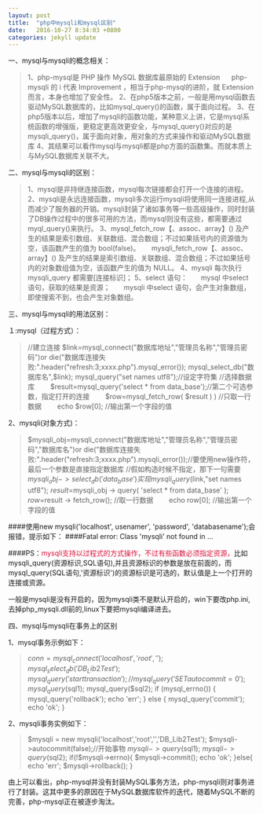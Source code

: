 ```yaml
---
layout: post
title:  "php中mysqli和mysql区别"
date:   2016-10-27 8:34:03 +0800
categories: jekyll update
---
```


一、mysql与mysqli的概念相关：

>1、php-mysql是 PHP 操作 MySQL 数据库最原始的 Extension
&#160;&#160;&#160;&#160;&#160;php-mysqli 的 i 代表 Improvement ，相当于php-mysql的进阶，就 Extension 而言，本身也增加了安全性。
2、在php5版本之前，一般是用mysql函数去驱动MySQL数据库的，比如mysql_query()的函数，属于面向过程。
3、在php5版本以后，增加了mysqli的函数功能，某种意义上讲，它是mysql系统函数的增强版，更稳定更高效更安全，与mysql_query()对应的是mysqli_query()，属于面向对象，用对象的方式来操作和驱动MySQL数据库
4、其结果可以看作mysql与mysqli都是php方面的函数集。而就本质上与MySQL数据库关联不大。

二、mysql与mysqli的区别：

>1、mysql是非持继连接函数，mysql每次链接都会打开一个连接的进程。
2、mysqli是永远连接函数，mysqli多次运行mysqli将使用同一连接进程,从而减少了服务器的开销。mysqli封装了诸如事务等一些高级操作，同时封装了DB操作过程中的很多可用的方法，而mysql则没有这些，都需要通过myql_query()来执行。
3、mysql_fetch_row【、assoc、array】() 及产生的结果是索引数组、关联数组、混合数组；不过如果括号内的资源值为空，该函数产生的值为 bool(false)。
&#160;&#160;&#160;&#160;&#160;mysqli_fetch_row【、assoc、array】() 及产生的结果是索引数组、关联数组、混合数组；不过如果括号内的对象数组值为空，该函数产生的值为 NULL。
4、mysqli 每次执行 mysqli_query 都需要[连接标识]；
5、select 语句：
&#160;&#160;&#160;&#160;&#160;&#160;mysql  中select 语句，获取的结果是资源；
&#160;&#160;&#160;&#160;&#160;&#160;mysqli 中select 语句，会产生对象数组，即使搜索不到，也会产生对象数组。

三、mysql与mysqli的用法区别：

１:mysql（过程方式）：

>//建立连接
 	$link=mysql_connect("数据库地址","管理员名称","管理员密码")or die("数据库连接失败:".header("refresh:3;xxxx.php").mysql_error());
mysql_select_db("数据库名",$link);
mysql_query("set names utf8");//设定字符集
//选择数据库　　
$result=mysql_query('select * from data_base');//第二个可选参数，指定打开的连接　　
$row=mysql_fetch_row( $result ) ) //只取一行数据　　
echo $row[0]; //输出第一个字段的值　　

2、mysqli(对象方式)：　　

>$mysqli_obj=mysqli_connect("数据库地址","管理员名称","管理员密码","数据库名")or die("数据库连接失败:".header("refresh:3;xxxx.php").mysqli_error());//要使用new操作符，最后一个参数是直接指定数据库
//假如构造时候不指定，那下一句需要 $mysqli_obj->select_db('data_base')实现
mysqli_query($link,"set names utf8");
$result=$mysqli_obj -> query( 'select * from data_base' );　　
$row=$result -> fetch_row(); //取一行数据　　
echo row[0]; //输出第一个字段的值

####使用new mysqli('localhost', usenamer', 'password', 'databasename');会报错，提示如下：
####Fatal error: Class 'mysqli' not found in ...

####PS：<font color=#DC143C>mysqli支持以过程式的方式操作，不过有些函数必须指定资源，</font>比如mysqli_query(资源标识,SQL语句),并且资源标识的参数是放在前面的，而mysql_query(SQL语句,'资源标识')的资源标识是可选的，默认值是上一个打开的连接或资源。


一般是mysqli是没有开启的，因为mysqli类不是默认开启的，win下要改php.ini,去掉php_mysqli.dll前的,linux下要把mysqli编译进去。

四、mysql与mysqli在事务上的区别

1、mysql事务示例如下：

>$conn = mysql_connect('localhost','root','');
mysql_select_db('DB_Lib2Test');
mysql_query('start transaction');
//mysql_query('SET autocommit=0');
mysql_query($sql1);
mysql_query($sql2);
if (mysql_errno()) {
 mysql_query('rollback');
 echo 'err';
} else {
 mysql_query('commit');
 echo 'ok';
}

2、mysqli事务实例如下：

>$mysqli = new mysqli('localhost','root','','DB_Lib2Test');
$mysqli->autocommit(false);//开始事物
$mysqli->query($sql1);
$mysqli->query($sql2);
if(!$mysqli->errno){
  $mysqli->commit();
  echo 'ok';
}else{
 echo 'err';
  $mysqli->rollback();
}

由上可以看出，php-mysql并没有封装MySQL事务方法，php-mysqli则对事务进行了封装。这其中更多的原因在于MySQL数据库软件的迭代，随着MySQL不断的完善，php-mysql正在被逐步淘汰。